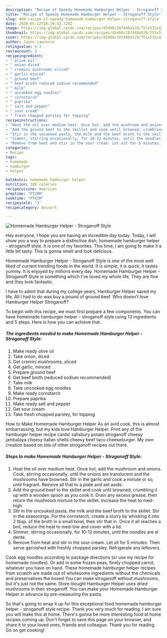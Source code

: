 ```yaml
---
description: "Recipe of Speedy Homemade Hamburger Helper - Stroganoff Style"
title: "Recipe of Speedy Homemade Hamburger Helper - Stroganoff Style"
slug: 409-recipe-of-speedy-homemade-hamburger-helper-stroganoff-style
date: 2020-05-12T18:39:43.728Z
image: https://img-global.cpcdn.com/recipes/d5406c18f448a529/751x532cq70/homemade-hamburger-helper-stroganoff-style-recipe-main-photo.jpg
thumbnail: https://img-global.cpcdn.com/recipes/d5406c18f448a529/751x532cq70/homemade-hamburger-helper-stroganoff-style-recipe-main-photo.jpg
cover: https://img-global.cpcdn.com/recipes/d5406c18f448a529/751x532cq70/homemade-hamburger-helper-stroganoff-style-recipe-main-photo.jpg
author: Jason Lawrence
ratingvalue: 4.3
reviewcount: 3
recipeingredient:
- " olive oil"
- " onion diced"
- " cremini mushrooms sliced"
- " garlic minced"
- " ground beef"
- " beef broth reduced sodium recommended"
- " milk"
- " uncooked egg noodles"
- " cornstarch"
- " paprika"
- " salt and pepper"
- " sour cream"
- " fresh chopped parsley for topping"
recipeinstructions:
- "Heat the oil over medium heat. Once hot, add the mushroom and onions. Cook, stirring occasionally, until the onions are translucent and the mushrooms have browned. Stir in the garlic and cook a minute or so, until fragrant. Remove all that to a plate and set aside."
- "Add the ground beef to the skillet and cook until browned, crumbling it up with a wooden spoon as you cook it. Drain any excess grease, then return the mushroom mixture to the skillet. Increase the heat to med-high."
- "Stir in the uncooked pasta, the milk and the beef broth to the skillet. Stir in the seasonings. For the cornstarch, create a slurry by whisking it into 2 tbsp. of the broth in a small bowl, then stir that in. Once it all reaches a boil, reduce the heat to med-low and cover with a lid."
- "Simmer, stirring occasionally, for 10-12 minutes, until the noodles are al dente."
- "Remove from heat and stir in the sour cream. Let sit for 5 minutes. Then serve garnished with freshly chopped parsley. Refrigerate any leftovers."
categories:
- Recipe
tags:
- homemade
- hamburger
- helper

katakunci: homemade hamburger helper 
nutrition: 188 calories
recipecuisine: American
preptime: "PT28M"
cooktime: "PT43M"
recipeyield: "3"
recipecategory: Dessert

---
```



![Homemade Hamburger Helper - Stroganoff Style](https://img-global.cpcdn.com/recipes/d5406c18f448a529/751x532cq70/homemade-hamburger-helper-stroganoff-style-recipe-main-photo.jpg)

Hey everyone, I hope you are having an incredible day today. Today, I will show you a way to prepare a distinctive dish, homemade hamburger helper - stroganoff style. It is one of my favorites. This time, I am going to make it a little bit tasty. This is gonna smell and look delicious.

Homemade Hamburger Helper - Stroganoff Style is one of the most well liked of current trending foods in the world. It is simple, it is quick, it tastes yummy. It is enjoyed by millions every day. Homemade Hamburger Helper - Stroganoff Style is something which I've loved my whole life. They are fine and they look fantastic.

I have to admit that during my college years, Hamburger Helper saved my life. All I had to do was buy a pound of ground beef. Who doesn&#39;t love Hamburger Helper Stroganoff?


To begin with this recipe, we must first prepare a few components. You can have homemade hamburger helper - stroganoff style using 13 ingredients and 5 steps. Here is how you can achieve that.

<!--inarticleads1-->

##### The ingredients needed to make Homemade Hamburger Helper - Stroganoff Style:

1. Make ready  olive oil
1. Take  onion, diced
1. Get  cremini mushrooms, sliced
1. Get  garlic, minced
1. Prepare  ground beef
1. Get  beef broth (reduced sodium recommended)
1. Take  milk
1. Take  uncooked egg noodles
1. Make ready  cornstarch
1. Prepare  paprika
1. Make ready  salt and pepper
1. Get  sour cream
1. Take  fresh chopped parsley, for topping


How to Make Homemade Hamburger Helper As an avid cook, this is almost embarrassing, but my kids love Hamburger Helper. Print any of the hamburger helper recipe cards! salisbury potato stroganoff cheesy jambalaya cheesy italian shells cheesy beef taco cheeseburger. My own creation based on lots of other stroganoff recipes out there. 

<!--inarticleads2-->

##### Steps to make Homemade Hamburger Helper - Stroganoff Style:

1. Heat the oil over medium heat. Once hot, add the mushroom and onions. Cook, stirring occasionally, until the onions are translucent and the mushrooms have browned. Stir in the garlic and cook a minute or so, until fragrant. Remove all that to a plate and set aside.
1. Add the ground beef to the skillet and cook until browned, crumbling it up with a wooden spoon as you cook it. Drain any excess grease, then return the mushroom mixture to the skillet. Increase the heat to med-high.
1. Stir in the uncooked pasta, the milk and the beef broth to the skillet. Stir in the seasonings. For the cornstarch, create a slurry by whisking it into 2 tbsp. of the broth in a small bowl, then stir that in. Once it all reaches a boil, reduce the heat to med-low and cover with a lid.
1. Simmer, stirring occasionally, for 10-12 minutes, until the noodles are al dente.
1. Remove from heat and stir in the sour cream. Let sit for 5 minutes. Then serve garnished with freshly chopped parsley. Refrigerate any leftovers.


Cook egg noodles according to package directions (or use my recipe for homemade noodles). Or add in some frozen peas, finely chopped carrot, whatever you have on hand. These homemade hamburger helper recipes from scratch are made out of wholesome ingredients without the chemicals and preservatives the boxed You can make stroganoff without mushrooms, but it&#39;s just not the same. Store-bought Hamburger Helper uses dried mushrooms in their stroganoff. You can make your Homemade Hamburger Helper in advance by pre-measuring the pasta. 

So that's going to wrap it up for this exceptional food homemade hamburger helper - stroganoff style recipe. Thank you very much for reading. I am sure you will make this at home. There's gonna be more interesting food at home recipes coming up. Don't forget to save this page on your browser, and share it to your loved ones, friends and colleague. Thank you for reading. Go on get cooking!
